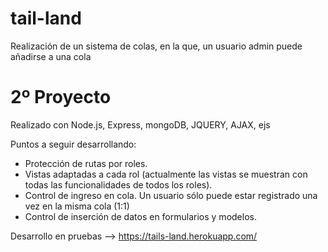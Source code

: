 # tail-land
Realización de un sistema de colas, en la que, un usuario admin puede añadirse a una cola


# 2º Proyecto

Realizado con Node.js, Express, mongoDB, JQUERY, AJAX, ejs

Puntos a seguir desarrollando: 
- Protección de rutas por roles.
- Vistas adaptadas a cada rol (actualmente las vistas se muestran con todas las funcionalidades de todos los roles).
- Control de ingreso en cola. Un usuario sólo puede estar registrado una vez en la misma cola (1:1)
- Control de inserción de datos en formularios y modelos.

Desarrollo en pruebas --> https://tails-land.herokuapp.com/
